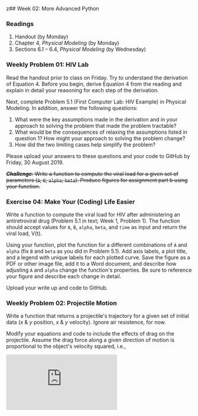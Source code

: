 z## Week 02: More Advanced Python

### Readings
 1. Handout (by Monday)
 2. Chapter 4, _Physical Modeling_ (by Monday)
 3. Sections 6.1 &ndash; 6.4, _Physical Modeling_ (by Wednesday)

### Weekly Problem 01: HIV Lab

Read the handout prior to class on Friday. Try to understand the derivation
of Equation 4. Before you begin, derive Equation 4 from the reading and 
explain in detail your reasoning for each step of the derivation.

Next, complete Problem 5.1 (First Computer Lab: HIV Example) in Physical 
Modeling. In addition, answer the following questions:

 1. What were the key assumptions made in the derivation and in your 
    approach to solving the problem that made the problem tractable? 
 2. What would be the consequences of relaxing the assumptions listed
    in question 1? How might your approach to solving the problem change?
 3. How did the two limiting cases help simplify the problem?

Please upload your answers to these questions and your code to GitHub
by Friday, 30 August 2019.

~~**_Challenge_**: Write a function to compute the viral load for a given set
of parameters (`A`, `B`, `alpha`, `beta`). Produce figures for assignment 
part b using your function.~~

### Exercise 04: Make Your (Coding) Life Easier

Write a function to compute the viral load for HIV after administering 
an antiretroviral drug (Problem 5.1 in text; Week 1, Problem 1). The 
function should accept values for `A`, `B`, `alpha`, `beta`, and `time` 
as input and return the viral load, V(t).

Using your function, plot the function for a different combinations of 
`A` and `alpha` (fix `B` and `beta` as you did in Problem 5.1). Add axis
labels, a plot title, and a legend with unique labels for each plotted
curve. Save the figure as a PDF or other image file, add it to a Word 
document, and describe how adjusting `A` and `alpha` change the function's 
properties. Be sure to reference your figure and describe each change
in detail. 

Upload your write up and code to GitHub.

### Weekly Problem 02: Projectile Motion
Write a function that returns a projectile's trajectory for a given set 
of initial data (_x_ &amp; _y_ position, _x_ &amp; _y_ velocity). Ignore 
air resistence, for now.

Modify your equations and code to include the effects of drag on the 
projectile. Assume the drag force along a given direction of motion is 
proportional to the object's velocity squared, i.e.,

![equation](https://latex.codecogs.com/gif.latex?%5Clarge%20F_%7BD%2C%5Chat%7B%5Cj%7D%7D%20%3D%20c%5Ccdot%20v_%7B%5Chat%7B%5Cj%7D%7D%5E2)


